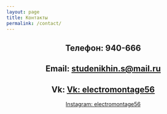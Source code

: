 ```yaml
---
layout: page
title: Контакты
permalink: /contact/
---
```


<div style="text-align:center;"><h2>Телефон: 940-666</h2>
<div style="text-align:center;"><h2>Email: <a href="mailto:studenikhin.s@mail.ru">studenikhin.s@mail.ru</a></h2></div>
<div style="text-align:center;"><h2>Vk: <a href="https://vk.com/electromontage56">Vk: electromontage56</a></h2></div>
<div style="text-align:center;"><a href="https://www.instagram.com/electromontage56/">Instagram: electromontage56</a></div>
